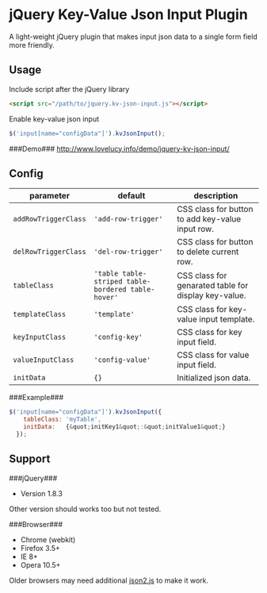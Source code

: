jQuery Key-Value Json Input Plugin
==================================

A light-weight jQuery plugin that makes input json data to a single form field more friendly.

Usage
-----
Include script after the jQuery library
```html
<script src="/path/to/jquery.kv-json-input.js"></script>
```

Enable key-value json input
```js
$('input[name="configData"]').kvJsonInput();
```

###Demo###
http://www.lovelucy.info/demo/jquery-kv-json-input/

Config
------

<table>
  <thead>
    <tr>
      <th>parameter</th>
      <th>default</th>
      <th>description</th>
    </tr>
  </thead>
  <tbody>
    <tr>
      <td><code>addRowTriggerClass</code></td>
      <td><code>'add-row-trigger'</code></td>
      <td>CSS class for button to add key-value input row.</td>
    </tr>
    <tr>
      <td><code>delRowTriggerClass</code></td>
      <td><code>'del-row-trigger'</code></td>
      <td>CSS class for button to delete current row.</td>
    </tr>
    <tr>
      <td><code>tableClass</code></td>
      <td><code>'table table-striped table-bordered table-hover'</code></td>
      <td>CSS class for genarated table for display key-value.</td>
    </tr>
    <tr>
      <td><code>templateClass</code></td>
      <td><code>'template'</code></td>
      <td>CSS class for key-value input template.</td>
    </tr>
    <tr>
      <td><code>keyInputClass</code></td>
      <td><code>'config-key'</code></td>
      <td>CSS class for key input field.</td>
    </tr>
    <tr>
      <td><code>valueInputClass</code></td>
      <td><code>'config-value'</code></td>
      <td>CSS class for value input field.</td>
    </tr>
    <tr>
      <td><code>initData</code></td>
      <td><code>{}</code></td>
      <td>Initialized json data.</td>
    </tr>
  </tbody>
</table>

###Example###
```js
$('input[name="configData"]').kvJsonInput({
    tableClass: 'myTable',
    initData:   {&quot;initKey1&quot;:&quot;initValue1&quot;}
  });
```

Support
-------
###jQuery###
* Version 1.8.3

Other version should works too but not tested.

###Browser###
* Chrome (webkit)
* Firefox 3.5+
* IE 8+
* Opera 10.5+

Older browsers may need additional [json2.js](https://github.com/douglascrockford/JSON-js) to make it work.
